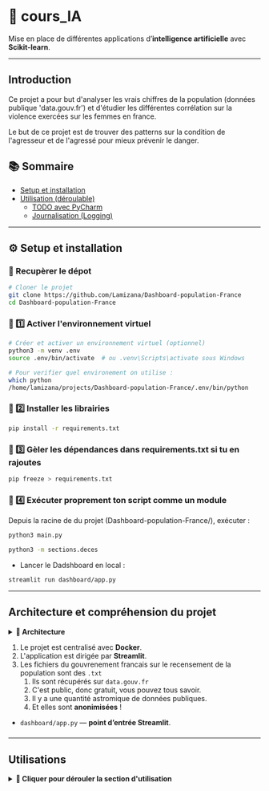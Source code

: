 # 🧠 cours_IA

Mise en place de différentes applications d’**intelligence artificielle** avec **Scikit-learn**.

---

## Introduction

Ce projet a pour but d'analyser les vrais chiffres de la population (données publique 'data.gouv.fr') et d'étudier 
les différentes corrélation sur la violence exercées sur les femmes en france.

Le but de ce projet est de trouver des patterns sur la condition de l'agresseur et de l'agressé pour mieux prévenir 
le danger.

## 📚 Sommaire

- [Setup et installation](#setup-et-installation)
- [Utilisation (déroulable)](#utilisation-déroulable)
  - [TODO avec PyCharm](#todo-avec-pycharm)
  - [Journalisation (Logging)](#journalisation-logging)

---

## ⚙️ Setup et installation


### 🧩 Recupèrer le dépot

```bash
# Cloner le projet
git clone https://github.com/Lamizana/Dashboard-population-France
cd Dashboard-population-France
```

### 🧩 1️⃣ Activer l'environnement virtuel

```bash
# Créer et activer un environnement virtuel (optionnel)
python3 -m venv .env 
source .env/bin/activate  # ou .venv\Scripts\activate sous Windows

# Pour verifier quel environement on utilise :
which python
/home/lamizana/projects/Dashboard-population-France/.env/bin/python
```

### 🧩 2️⃣ Installer les librairies

```bash
pip install -r requirements.txt
```

### 🧩 3️⃣ Gèler les dépendances dans requirements.txt si tu en rajoutes

```bash
pip freeze > requirements.txt
```

### 🧩 4️⃣ Exécuter proprement ton script comme un module

Depuis la racine de du projet (Dashboard-population-France/), exécuter :

```bash
python3 main.py
```

```bash
python3 -m sections.deces
```

- Lancer le Dadshboard en local :
```bash
streamlit run dashboard/app.py
```

---

## Architecture et compréhension du projet

<details> <summary><strong>🧩 Architecture</strong></summary>

```css
Dashboard-population-France/
│
├── dashboard/
│   ├── app.py                      # Tableau de bord Streamlit principal
│   ├── __init__.py                      # Tableau de bord Streamlit principal
│   ├── sections/
│   │   ├── population.py
│   │   ├── naissance.py
│   │   ├── deces.py
│   │   ├── viols.py
│   │   ├── feminicides.py
│   │   └── __init__.py
│   └── assets/
│       ├── cartes/
│       └── data/
│           ├── deces/
│           │   └── deces-2025.txt
│           ├── population.csv
│           ├── emploi.csv
│           └── naissance.csv
│
│
├── data_processed/              # ✅ données lourdes Parquet
│   └── deces/
│       ├── deces_2020.parquet
│       ├── deces_2021.parquet
│       ├── ...
├── utils/
│   ├── logger.py
│   ├── data_loader.py
│   ├── plot_utils.py
│   └── __init__.py
│
├── __init__.py
├── requirements.txt
└── main.py

```

</details>

1. Le projet est centralisé avec **Docker**.
2. L'application est dirigée par **Streamlit**.
3. Les fichiers du gouvrenement francais sur le recensement de la population sont des `.txt`
   1. Ils sont récupérés sur `data.gouv.fr`
   2. C'est public, donc gratuit, vous pouvez tous savoir.
   3. Il y a une quantité astromique de données publiques.
   4. Et elles sont **anonimisées** !

- `dashboard/app.py` — **point d’entrée Streamlit**.

### 

---

## Utilisations

<details> <summary><strong>🧩 Cliquer pour dérouler la section d'utilisation</strong></summary>

### Les pull Request (Pr)

- Toujours commencer par un ``git pull``.

```bash
> git checkout -b Prefix/name_pull_request
> git commit -am "Prefix:name_pull_request"
> git push
```

Allez sur github et créer une pull request, remplir le formulaire et les labels puis l'envoyer

### Création d'une nouvelle branche

Créer une nouvelle branche ***feature/...*** à partir de la branche principale ``develop``  et la pousser vers le dépôt Git distant, voici les étapes à suivre :

Se placer sur la branche de base et la mettre à jour :

```bash
git checkout develop
git pull origin develop
```

Créer et basculer sur la nouvelle branche :

```bash
git checkout -b feature/...
```

Pousse la nouvelle branche sur le dépôt distant :

```bash
q
```


### TODO avec Pycharm

#### ✅ 1. Ecrire une TODO dans le code

Il faut simplement ajouter un _comentaire spécial_ dans le code :

```python
# TODO: implémenter la fonction de nettoyage des données INSEE
def clean_data():
    pass
```

Il y a plusieurs variantes :

```python
# FIXME: corriger la normalisation PCA
# FEAT: Nouvel feature.
# HACK: solution rapide, à améliorer plus tard
```

#### 2. 🧭 Voir toutes les TODO dans Pycharm

1. Ouvrir le projet.
2. Va dans menu :
   1. **View -> Tool Windows -> TODO**
3. Une fenêtre s'ouvre avec la liste des TODO trouvé dans le code :
   1. Le fichier concerné.
   2. La ligne exacte.
   3. Le contenu en commentaire.

> 💡 Cliquer sur une ligne pour aller directement au code.

#### 3. Ajouter tes propres filtres TODO

On a défini des **règles personalisées** (par exemple `@urgent`, `@review`, etc.) :

1. Aller dans :
   1. **File → Settings → Editor → TODO**

2. Cliquer sur ➕ pour ajouter une nouvelle règle :
   1. **Pattern** : `@urgent.*`
   2. **Case sensitive** : coché ou non selon ton besoin
   3. Choisir une couleur d'affichage.

Les TODO seront ensuite colorées à la vue dédiée.

Tu verras ensuite ces TODO colorés différemment dans la vue dédiée.

### 🧾 Journalisation (Logging)

Le projet utilise un système de journalisation centralisé basé sur un module `logger.py`, 
afin d’enregistrer les messages d’exécution et les erreurs dans un fichier de log.

--- 

#### 📁 Structure du fichier

Le logger est défini dans :

```css
cours_IA/
├── logger.py
└── recensement_population/
    ├── main.py
    └── ...
```

#### ⚙ Fonctionnement

Le fichier `logger.py` contient une classe `Logger` personnalisée, qui :

- Enregistre les messages dans un fichier (ex. `recensement_pop.log`) ;
- Affiche aussi les messages dans la console pour le suivi en temps réel.

#### 🧩 Exemple d’utilisation

```python
# main.py
from logger import Logger

# Initialisation du logger (le fichier 'app.logs/' sera créé automatiquement)
log = Logger("logs/recensement_pop.log")


def main() -> int:
   log.info("Démarrage de l’application...")
   # ton code ici
   log.info("Fin de l’exécution.")
   return 0


if __name__ == "__main__":
   import sys

   sys.exit(main())
```

🧠 Exemple de sortie dans app.log

```yaml
2025-10-11 15:24:53,872 - INFO - Démarrage de l’application...
2025-10-11 15:24:55,123 - INFO - Fin de l’exécution.
```
